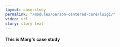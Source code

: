 ```yaml
--- 
layout: case-study
permalink: "/modules/person-centered-care/luigi/"
video: url
story: story text
---
```

#### This is Marg's case study